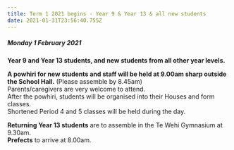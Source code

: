 ```yaml
---
title: Term 1 2021 begins - Year 9 & Year 13 & all new students
date: 2021-01-31T23:56:40.755Z
---
```

##### Monday 1 February 2021

**Year 9 and Year 13 students, and new students from all other year levels.**

**A powhiri for new students and staff will be held at 9.00am sharp outside the School Hall.** (Please assemble by 8.45am)  
Parents/caregivers are very welcome to attend.  
After the powhiri, students will be organised into their Houses and form classes.  
Shortened Period 4 and 5 classes will be held during the day.  

**Returning Year 13 students** are to assemble in the Te Wehi Gymnasium at 9.30am.  
**Prefects** to arrive at 8.00am.





